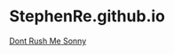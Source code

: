 # StephenRe.github.io
<a href = "https://avatars.githubusercontent.com/u/6384013?s=96&v=4"> Dont Rush Me Sonny </a>

